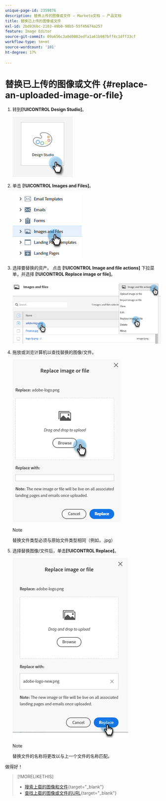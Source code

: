 ```yaml
---
unique-page-id: 2359876
description: 替换上传的图像或文件 — Marketo文档 — 产品文档
title: 替换已上传的图像或文件
exl-id: 2bd936bc-2103-49b0-98b5-55f45674a257
feature: Image Editor
source-git-commit: 09a656c3a0d0002edfa1a61b987bff4c1dff33cf
workflow-type: tm+mt
source-wordcount: '101'
ht-degree: 17%

---
```


# 替换已上传的图像或文件 {#replace-an-uploaded-image-or-file}

1. 转到&#x200B;**[!UICONTROL Design Studio]**。

   ![](assets/replace-an-uploaded-image-or-file-1.png)

1. 单击 **[!UICONTROL Images and Files]**。

   ![](assets/replace-an-uploaded-image-or-file-2.png)

1. 选择要替换的资产。 点击 **[!UICONTROL Image and file actions]** 下拉菜单，并选择 **[!UICONTROL Replace image or file]**。

   ![](assets/replace-an-uploaded-image-or-file-3.png)

1. 拖放或浏览计算机以查找替换的图像/文件。

   ![](assets/replace-an-uploaded-image-or-file-4.png)

   >[!NOTE]
   >
   >替换文件类型必须与原始文件类型相同（例如，.jpg）

1. 选择替换图像/文件后，单击&#x200B;**[!UICONTROL Replace]**。

   ![](assets/replace-an-uploaded-image-or-file-5.png)

   >[!NOTE]
   >
   >替换文件的名称将更改以与上一个文件的名称匹配。

做得好！

>[!MORELIKETHIS]
>
>* [搜索上载的图像和文件](/help/marketo/product-docs/demand-generation/images-and-files/search-uploaded-images-and-files.md){target="_blank"}
>* [查找上载的图像或文件的URL](/help/marketo/product-docs/demand-generation/images-and-files/find-the-url-of-an-uploaded-image-or-file.md){target="_blank"}
